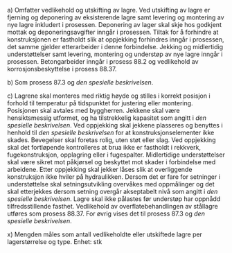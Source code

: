 a) Omfatter vedlikehold og utskifting av lagre. Ved utskifting av lagre er fjerning og deponering av eksisterende lagre samt levering og montering av nye lagre inkludert i prosessen. Deponering av lager skal skje hos godkjent mottak og deponeringsavgifter inngår i prosessen.
Tiltak for å forhindre at konstruksjonen er fastholdt slik at oppjekking forhindres inngår i prosessen, det samme gjelder etterarbeider i denne forbindelse.
Jekking og midlertidig understøttelser samt levering, montering og understøp av nye lagre inngår i prosessen.
Betongarbeider inngår i prosess 88.2 og vedlikehold av korrosjonsbeskyttelse i prosess 88.37.

b) Som prosess 87.3 og *den spesielle beskrivelsen*.

c) Lagrene skal monteres med riktig høyde og stilles i korrekt posisjon i forhold til temperatur på tidspunktet for justering eller montering. Posisjonen skal avtales med byggherren.
Jekkene skal være hensiktsmessig utformet, og ha tilstrekkelig kapasitet som angitt i *den spesielle beskrivelsen*. Ved oppjekking skal jekkene plasseres og benyttes i henhold til *den spesielle beskrivelsen* for at konstruksjonselementer ikke skades. Bevegelser skal foretas rolig, uten støt eller slag.
Ved oppjekking skal det fortløpende kontrolleres at brua ikke er fastholdt i rekkverk, fugekonstruksjon, opplagring eller i fugespalter.
Midlertidige understøttelser skal være sikret mot påkjørsel og beskyttet mot skader i forbindelse med arbeidene.
Etter oppjekking skal jekker låses slik at overliggende konstruksjon ikke hviler på hydraulikken.
Dersom det er fare for setninger i understøttelse skal setningsutvikling overvåkes med oppmålinger og det skal etterjekkes dersom setning overgår akseptabelt nivå som angitt i *den spesielle beskrivelsen*.
Lagre skal ikke pålastes før understøp har oppnådd tilfredsstillende fasthet.
Vedlikehold av overflatebehandlingen av stållagre utføres som prosess 88.37.
For øvrig vises det til prosess 87.3 og *den spesielle beskrivelsen*.

x) Mengden måles som antall vedlikeholdte eller utskiftede lagre per lagerstørrelse og type. Enhet: stk


